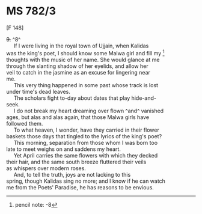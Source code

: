 # MS 782/3

[F 148]

~~9.~~ ^8^ \
&nbsp;&nbsp;&nbsp;&nbsp;&nbsp;If I were living in the royal town of Ujjain, when Kalidas \
was the king's poet, I should know some Malwa girl and fill my [^1] \
thoughts with the music of her name. She would glance at me \
through the slanting shadow of her eyelids, and allow her \
veil to catch in the jasmine as an excuse for lingering near \
me. \
&nbsp;&nbsp;&nbsp;&nbsp;&nbsp;This very thing happened in some past whose track is lost \
under time's dead leaves. \
&nbsp;&nbsp;&nbsp;&nbsp;&nbsp;The scholars fight to-day about dates that play hide-and- \
seek. \
&nbsp;&nbsp;&nbsp;&nbsp;&nbsp;I do not break my heart dreaming over flown ^and^ vanished \
ages, but alas and alas again, that those Malwa girls have \
followed them. \
&nbsp;&nbsp;&nbsp;&nbsp;&nbsp;To what heaven, I wonder, have they carried in their flower \
baskets those days that tingled to the lyrics of the king's poet? \
&nbsp;&nbsp;&nbsp;&nbsp;&nbsp;This morning, separation from those whom I was born too \
late to meet weighs on and saddens my heart. \
&nbsp;&nbsp;&nbsp;&nbsp;&nbsp;Yet April carries the same flowers with which they decked \
their hair, and the same south breeze fluttered their veils \
as whispers over modern roses. \
&nbsp;&nbsp;&nbsp;&nbsp;&nbsp;And, to tell the truth, joys are not lacking to this \
spring, though Kalidas sing no more; and I know if he can watch \
me from the Poets' Paradise, he has reasons to be envious. 
[^1]: pencil note: -8
